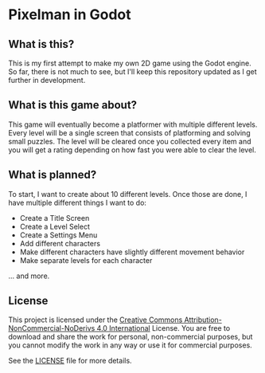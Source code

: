 # Pixelman in Godot

## What is this?
This is my first attempt to make my own 2D game using the Godot engine. So far, there is not much to see, but I'll keep this repository updated as I get further in development.

## What is this game about?
This game will eventually become a platformer with multiple different levels. Every level will be a single screen that consists of platforming and solving small puzzles. The level will be cleared once you collected every item and you will get a rating depending on how fast you were able to clear the level.

## What is planned?
To start, I want to create about 10 different levels. Once those are done, I have multiple different things I want to do:

- Create a Title Screen
- Create a Level Select
- Create a Settings Menu
- Add different characters
- Make different characters have slightly different movement behavior
- Make separate levels for each character

... and more.

## License
This project is licensed under the [Creative Commons Attribution-NonCommercial-NoDerivs 4.0 International](https://creativecommons.org/licenses/by-nc-nd/4.0/) License. You are free to download and share the work for personal, non-commercial purposes, but you cannot modify the work in any way or use it for commercial purposes.

See the [LICENSE](./LICENSE) file for more details.